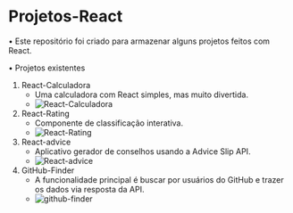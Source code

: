 # Projetos-React

• Este repositório foi criado para armazenar alguns projetos feitos com React.

• Projetos existentes

1. React-Calculadora
   * Uma calculadora com React simples, mas muito divertida.
   * ![React-Calculadora](https://media.discordapp.net/attachments/786006828466044931/1068773136952209439/calculadora.png) 
2. React-Rating
   * Componente de classificação interativa.
   * ![React-Rating](https://media.discordapp.net/attachments/786006828466044931/1068773137698795540/rating.png) 
3. React-advice
   * Aplicativo gerador de conselhos usando a Advice Slip API.
   * ![React-advice](https://media.discordapp.net/attachments/786006828466044931/1068773137178689596/advice.png) 
4. GitHub-Finder
   * A funcionalidade principal é buscar por usuários do GitHub e trazer os dados via resposta da API.
   * ![github-finder](https://media.discordapp.net/attachments/786006828466044931/1068773137392607263/finder.png) 





 



